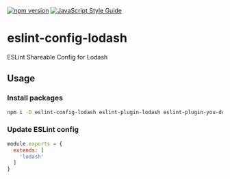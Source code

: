 [![npm version](https://badge.fury.io/js/eslint-config-lodash.svg)](https://badge.fury.io/js/eslint-config-lodash)
[![JavaScript Style Guide](https://img.shields.io/badge/code_style-standard-brightgreen.svg)](https://standardjs.com)

# eslint-config-lodash

ESLint Shareable Config for Lodash

## Usage

### Install packages

```sh
npm i -D eslint-config-lodash eslint-plugin-lodash eslint-plugin-you-dont-need-lodash-underscore
```

### Update ESLint config

```js
module.exports = {
  extends: [
    'lodash'
  ]
}
```
